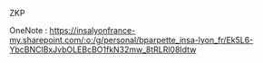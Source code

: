 ZKP

OneNote : https://insalyonfrance-my.sharepoint.com/:o:/g/personal/bparpette_insa-lyon_fr/Ek5L6-YbcBNClBxJvbOLEBcBO1fkN32mw_8tRLRl08Idtw
